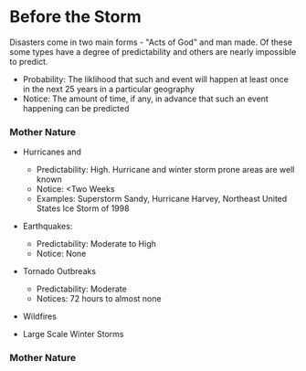 # Before the Storm

Disasters come in two main forms - "Acts of God" and man made. Of these some types have a degree of predictability and others are nearly impossible to predict.

* Probability: The liklihood that such and event will happen at least once in the next 25 years in a particular geography
* Notice: The amount of time, if any, in advance that such an event happening can be predicted

### Mother Nature

* Hurricanes and 
  * Predictability: High. Hurricane and winter storm prone areas are well known
  * Notice: &lt;Two Weeks
  * Examples: Superstorm Sandy, Hurricane Harvey, Northeast United States Ice Storm of 1998
* Earthquakes:
  * Predictability: Moderate to High
  * Notice: None
* Tornado Outbreaks

  * Predictability: Moderate
  * Notices: 72 hours to almost none

* Wildfires

* Large Scale Winter Storms

### 

### Mother Nature



